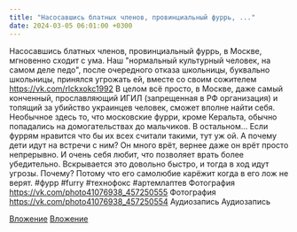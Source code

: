 ```yaml
---
title: "Насосавшись блатных членов, провинциальный фуррь, ..."
date: 2024-03-05 06:01:00 +0300
---
```


Насосавшись блатных членов, провинциальный фуррь, в Москве, мгновенно сходит с ума.
Наш "нормальный культурный человек, на самом деле педо", после очередного отказа школьницы, буквально школьницы, принялся угрожать ей, вместе со своим сожителем https://vk.com/rlckxokc1992
В целом всё просто, в Москве, даже самый конченный, прославляющий ИГИЛ (запрещенная в РФ организация) и топящий за убийство украинцев человек, сможет вполне найти себя.
Необычное здесь то, что московские фурри, кроме Керальта, обычно попадались на домогательствах до мальчиков. В остальном...
Если фуррям нравится что бы их всех считали такими, тут уж ой.
А почему дети идут на встречи с ним? Он много врёт, вернее даже он врёт просто непрерывно. И очень себя любит, что позволяет врать более убедительно. Вскрывается это довольно быстро, и тогда в ход идут угрозы. Почему? Потому что его самолюбие карёжит когда в его лож не верят.
#фурр #furry #технофокс #артемлаптев
Фотография
<a class="vk-attach" href="https://vk.com/photo41076938_457250555">https://vk.com/photo41076938_457250555</a>
Фотография
<a class="vk-attach" href="https://vk.com/photo41076938_457250554">https://vk.com/photo41076938_457250554</a>
Аудиозапись
Аудиозапись

<a class="vk-attach" href="https://vk.com/photo41076938_457250555">Вложение</a>
<a class="vk-attach" href="https://vk.com/photo41076938_457250554">Вложение</a>
